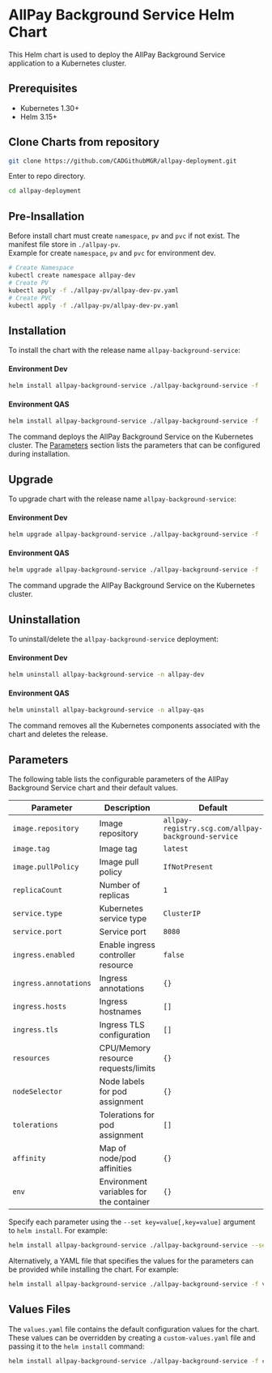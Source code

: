 # AllPay Background Service Helm Chart

This Helm chart is used to deploy the AllPay Background Service application to a Kubernetes cluster.

## Prerequisites

- Kubernetes 1.30+
- Helm 3.15+

## Clone Charts from repository

```bash
git clone https://github.com/CADGithubMGR/allpay-deployment.git
```
Enter to repo directory.
```bash
cd allpay-deployment
```
## Pre-Insallation
Before install chart must create `namespace`, `pv` and `pvc` if not exist. The manifest file store in `./allpay-pv`.
<br/>Example for create `namespace`, `pv` and `pvc` for environment dev.
```bash
# Create Namespace
kubectl create namespace allpay-dev
# Create PV
kubectl apply -f ./allpay-pv/allpay-dev-pv.yaml
# Create PVC
kubectl apply -f ./allpay-pv/allpay-dev-pv.yaml
```

## Installation

To install the chart with the release name `allpay-background-service`:

#### Environment Dev

```bash
helm install allpay-background-service ./allpay-background-service -f ./allpay-background-service/values.dev.yaml -n allpay-dev
```
#### Environment QAS

```bash
helm install allpay-background-service ./allpay-background-service -f ./allpay-background-service/values.qas.yaml -n allpay-qas
```

The command deploys the AllPay Background Service on the Kubernetes cluster. The [Parameters](#parameters) section lists the parameters that can be configured during installation.

## Upgrade

To upgrade chart with the release name `allpay-background-service`:

#### Environment Dev

```bash
helm upgrade allpay-background-service ./allpay-background-service -f ./allpay-background-service/values.dev.yaml -n allpay-dev
```
#### Environment QAS

```bash
helm upgrade allpay-background-service ./allpay-background-service -f ./allpay-background-service/values.qas.yaml -n allpay-qas
```

The command upgrade the AllPay Background Service on the Kubernetes cluster.

## Uninstallation

To uninstall/delete the `allpay-background-service` deployment:

#### Environment Dev

```bash
helm uninstall allpay-background-service -n allpay-dev
```
#### Environment QAS

```bash
helm uninstall allpay-background-service -n allpay-qas
```

The command removes all the Kubernetes components associated with the chart and deletes the release.

## Parameters

The following table lists the configurable parameters of the AllPay Background Service chart and their default values.

| Parameter                        | Description                                                  | Default                   |
|----------------------------------|--------------------------------------------------------------|---------------------------|
| `image.repository`               | Image repository                                             | `allpay-registry.scg.com/allpay-background-service` |
| `image.tag`                      | Image tag                                                    | `latest`                  |
| `image.pullPolicy`               | Image pull policy                                            | `IfNotPresent`            |
| `replicaCount`                   | Number of replicas                                           | `1`                       |
| `service.type`                   | Kubernetes service type                                      | `ClusterIP`               |
| `service.port`                   | Service port                                                 | `8080`                    |
| `ingress.enabled`                | Enable ingress controller resource                           | `false`                   |
| `ingress.annotations`            | Ingress annotations                                          | `{}`                      |
| `ingress.hosts`                  | Ingress hostnames                                            | `[]`                      |
| `ingress.tls`                    | Ingress TLS configuration                                    | `[]`                      |
| `resources`                      | CPU/Memory resource requests/limits                          | `{}`                      |
| `nodeSelector`                   | Node labels for pod assignment                               | `{}`                      |
| `tolerations`                    | Tolerations for pod assignment                               | `[]`                      |
| `affinity`                       | Map of node/pod affinities                                   | `{}`                      |
| `env`                            | Environment variables for the container                      | `{}`                      |

Specify each parameter using the `--set key=value[,key=value]` argument to `helm install`. For example:

```bash
helm install allpay-background-service ./allpay-background-service --set image.tag=1.2.3,replicaCount=2
```

Alternatively, a YAML file that specifies the values for the parameters can be provided while installing the chart. For example:

```bash
helm install allpay-background-service ./allpay-background-service -f values.yaml
```

## Values Files

The `values.yaml` file contains the default configuration values for the chart. These values can be overridden by creating a `custom-values.yaml` file and passing it to the `helm install` command:

```bash
helm install allpay-background-service ./allpay-background-service -f custom-values.yaml
```

